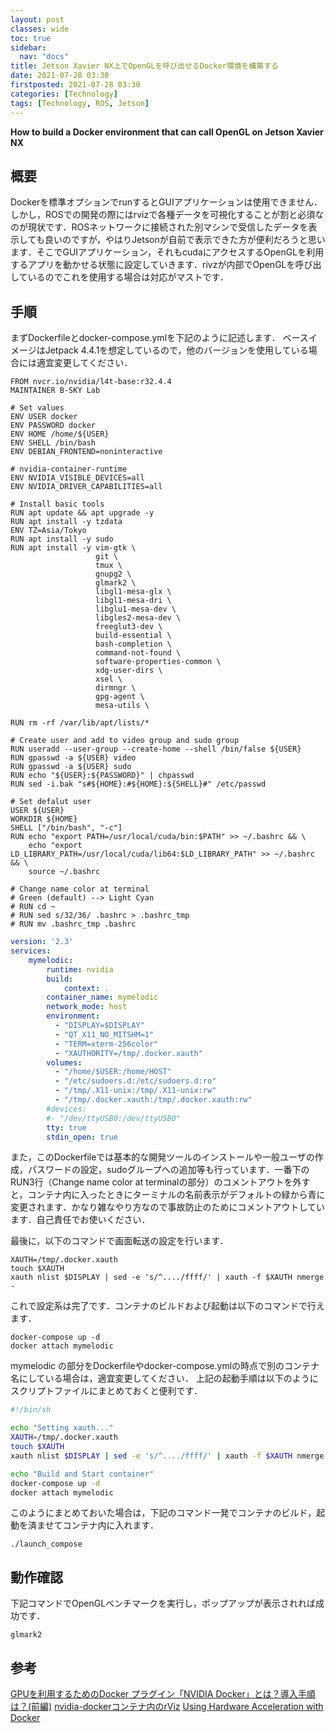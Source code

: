 ```yaml
---
layout: post
classes: wide
toc: true
sidebar:
  nav: "docs"
title: Jetson Xavier NX上でOpenGLを呼び出せるDocker環境を構築する
date: 2021-07-28 03:30
firstposted: 2021-07-28 03:30
categories: [Technology]
tags: [Technology, ROS, Jetson]
---
```


**How to build a Docker environment that can call OpenGL on Jetson Xavier NX**

## 概要

Dockerを標準オプションでrunするとGUIアプリケーションは使用できません．しかし，ROSでの開発の際にはrvizで各種データを可視化することが割と必須なのが現状です．ROSネットワークに接続された別マシンで受信したデータを表示しても良いのですが，やはりJetsonが自前で表示できた方が便利だろうと思います．そこでGUIアプリケーション，それもcudaにアクセスするOpenGLを利用するアプリを動かせる状態に設定していきます．rivzが内部でOpenGLを呼び出しているのでこれを使用する場合は対応がマストです． 

<!-- more -->

## 手順

まずDockerfileとdocker-compose.ymlを下記のように記述します．
ベースイメージはJetpack 4.4.1を想定しているので，他のバージョンを使用している場合には適宜変更してください．


```Dockerfile:Dockerfile
FROM nvcr.io/nvidia/l4t-base:r32.4.4 
MAINTAINER B-SKY Lab 

# Set values 
ENV USER docker 
ENV PASSWORD docker 
ENV HOME /home/${USER} 
ENV SHELL /bin/bash 
ENV DEBIAN_FRONTEND=noninteractive

# nvidia-container-runtime 
ENV NVIDIA_VISIBLE_DEVICES=all 
ENV NVIDIA_DRIVER_CAPABILITIES=all

# Install basic tools 
RUN apt update && apt upgrade -y 
RUN apt install -y tzdata 
ENV TZ=Asia/Tokyo 
RUN apt install -y sudo 
RUN apt install -y vim-gtk \ 
                   git \ 
                   tmux \
                   gnupg2 \
                   glmark2 \
                   libgl1-mesa-glx \
                   libgl1-mesa-dri \ 
                   libglu1-mesa-dev \ 
                   libgles2-mesa-dev \ 
                   freeglut3-dev \                 
                   build-essential \ 
                   bash-completion \ 
                   command-not-found \ 
                   software-properties-common \ 
                   xdg-user-dirs \ 
                   xsel \ 
                   dirmngr \ 
                   gpg-agent \ 
                   mesa-utils \ 

RUN rm -rf /var/lib/apt/lists/* 

# Create user and add to video group and sudo group 
RUN useradd --user-group --create-home --shell /bin/false ${USER} 
RUN gpasswd -a ${USER} video 
RUN gpasswd -a ${USER} sudo 
RUN echo "${USER}:${PASSWORD}" | chpasswd 
RUN sed -i.bak "s#${HOME}:#${HOME}:${SHELL}#" /etc/passwd

# Set defalut user 
USER ${USER} 
WORKDIR ${HOME} 
SHELL ["/bin/bash", "-c"] 
RUN echo "export PATH=/usr/local/cuda/bin:$PATH" >> ~/.bashrc && \ 
    echo "export LD_LIBRARY_PATH=/usr/local/cuda/lib64:$LD_LIBRARY_PATH" >> ~/.bashrc && \ 
    source ~/.bashrc

# Change name color at terminal 
# Green (default) --> Light Cyan 
# RUN cd ~ 
# RUN sed s/32/36/ .bashrc > .bashrc_tmp 
# RUN mv .bashrc_tmp .bashrc
```

```yml:docker-compose.yml
version: '2.3' 
services:  
    mymelodic: 
        runtime: nvidia 
        build: 
            context: . 
        container_name: mymelodic
        network_mode: host 
        environment:  
          - "DISPLAY=$DISPLAY" 
          - "QT_X11_NO_MITSHM=1" 
          - "TERM=xterm-256color"  
          - "XAUTHORITY=/tmp/.docker.xauth" 
        volumes:  
          - "/home/$USER:/home/HOST" 
          - "/etc/sudoers.d:/etc/sudoers.d:ro" 
          - "/tmp/.X11-unix:/tmp/.X11-unix:rw" 
          - "/tmp/.docker.xauth:/tmp/.docker.xauth:rw" 
        #devices:  
        #- "/dev/ttyUSB0:/dev/ttyUSB0" 
        tty: true 
        stdin_open: true
```

また，このDockerfileでは基本的な開発ツールのインストールや一般ユーザの作成，パスワードの設定，sudoグループへの追加等も行っています．一番下のRUN3行（Change name color at terminalの部分）のコメントアウトを外すと，コンテナ内に入ったときにターミナルの名前表示がデフォルトの緑から青に変更されます．かなり雑なやり方なので事故防止のためにコメントアウトしています．自己責任でお使いください．


最後に，以下のコマンドで画面転送の設定を行います．

```
XAUTH=/tmp/.docker.xauth 
touch $XAUTH 
xauth nlist $DISPLAY | sed -e 's/^..../ffff/' | xauth -f $XAUTH nmerge -
```

これで設定系は完了です．コンテナのビルドおよび起動は以下のコマンドで行えます．

```
docker-compose up -d
docker attach mymelodic
```

mymelodic の部分をDockerfileやdocker-compose.ymlの時点で別のコンテナ名にしている場合は，適宜変更してください．
上記の起動手順は以下のようにスクリプトファイルにまとめておくと便利です．


```launch_compose.sh
#!/bin/sh

echo "Setting xauth..." 
XAUTH=/tmp/.docker.xauth 
touch $XAUTH 
xauth nlist $DISPLAY | sed -e 's/^..../ffff/' | xauth -f $XAUTH nmerge -

echo "Build and Start container" 
docker-compose up -d
docker attach mymelodic
```

このようにまとめておいた場合は，下記のコマンド一発でコンテナのビルド，起動を済ませてコンテナ内に入れます．

```
./launch_compose
```


## 動作確認

下記コマンドでOpenGLベンチマークを実行し，ポップアップが表示されれば成功です．

```
glmark2
```

## 参考

[GPUを利用するためのDocker プラグイン「NVIDIA Docker」とは？導入手順は？(前編)](https://licensecounter.jp/devops-hub/blog/nvidia-1/)
[nvidia-dockerコンテナ内のrViz](https://stackoverflow.com/questions/59388345/rviz-in-nvidia-docker-container)
[Using Hardware Acceleration with Docker](http://wiki.ros.org/docker/Tutorials/Hardware%20Acceleration)
